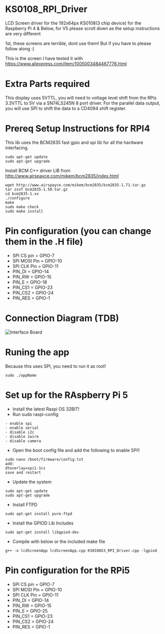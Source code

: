 # KS0108_RPI_Driver
LCD Screen driver for the 192x64px KS0108(3 chip device) for the Raspberry Pi 4 & Below, for V5 please scroll down as the setup instructions are very different

1st, these screens are terrible, dont use them! But if you have to please follow along :)

This is the screen I have tested it with
https://www.aliexpress.com/item/1005003484467776.html


# Extra Parts required
This display uses 5VTTL, you will need to voltage level shift from the RPis 3.3VTTL to 5V via a SN74LS245N 8 port driver.
For the parallel data output, you will use SPI to shift the data to a CD4094 shift register.

# Prereq Setup Instructions for RPI4

This lib uses the BCM2835 fast gpio and spi lib for all the hardware interfacing.


```
sudo apt-get update
sudo apt-get upgrade
```

Install BCM C++ driver LIB from http://www.airspayce.com/mikem/bcm2835/index.html
```
wget http://www.airspayce.com/mikem/bcm2835/bcm2835-1.71.tar.gz
tar zxvf bcm2835-1.50.tar.gz
cd bcm2835-1.xx
./configure
make
sudo make check
sudo make install
```

# Pin configuration (you can change them in the .H file)

- SPI CS pin = GPIO-7
- SPI MOSI Pin = GPIO-10
- SPI CLK Pin = GPIO-11
- PIN_DI = GPIO-14
- PIN_RW = GPIO-15
- PIN_E = GPIO-18
- PIN_CS1 = GPIO-23
- PIN_CS2 = GPIO-24
- PIN_RES = GPIO-1

# Connection Diagram (TDB)

![Interface Board](https://github.com/leonyuhanov/KS0108_RPI_Driver/blob/main/RPI_to_KS0108_InterfaceBoard.png)

# Runing the app

Because this uses SPI, you need to run it as root!

```
sudo ./appName
```

# Set up for the RAspberry Pi 5

- Install the latest Raspi OS 32BIT!
- Run sudo raspi-config

```
- enable spi
- enable serial
- disable i2c
- disable 1wire
- disable camera
```

- Open the boot config file and add the following to enable SPI1

```
sudo nano /boot/firmware/config.txt
add:
dtoverlay=spi1-1cs
save and restart
```

- Update the system

```
sudo apt-get update
sudo apt-get upgrade
```

- Install FTPD

```
sudo apt-get install pure-ftpd
```

- Install the GPIOD Lib Includes

```
sudo apt-get install libgpiod-dev
```

- Compile with below or the included make file

```
g++ -o lcdScreenApp lcdScreenApp.cpp KS0108X3_RPI_Driver.cpp -lgpiod
```

# Pin configuration for the RPi5

- SPI CS pin = GPIO-7
- SPI MOSI Pin = GPIO-10
- SPI CLK Pin = GPIO-11
- PIN_DI = GPIO-14
- PIN_RW = GPIO-15
- PIN_E = GPIO-25
- PIN_CS1 = GPIO-23
- PIN_CS2 = GPIO-24
- PIN_RES = GPIO-1
